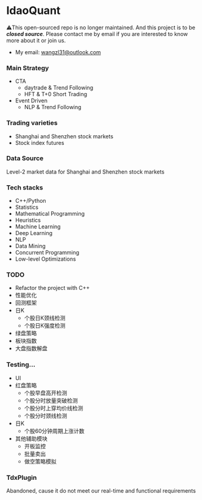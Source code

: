 # IdaoQuant
⚠️This open-sourced repo is no longer maintained. And this project is to be ***closed source***. Please contact me by email if you are interested to know more about it or join us.
* My email: wangzl31@outlook.com

### Main Strategy
* CTA
  * daytrade & Trend Following
  * HFT & T+0 Short Trading
* Event Driven
  * NLP & Trend Following

### Trading varieties
* Shanghai and Shenzhen stock markets
* Stock index futures

### Data Source
Level-2 market data for Shanghai and Shenzhen stock markets

### Tech stacks
* C++/Python
* Statistics
* Mathematical Programming
* Heuristics
* Machine Learning
* Deep Learning
* NLP
* Data Mining
* Concurrent Programming
* Low-level Optimizations

### TODO
* Refactor the project with C++
* 性能优化
* 回测框架
* 日K
  * 个股日K颈线检测
  * 个股日K强度检测
* 绿盘策略
* 板块指数
* 大盘指数解盘

### Testing...
* UI
* 红盘策略
  * 个股早盘高开检测
  * 个股分时放量突破检测
  * 个股分时上穿均价线检测
  * 个股分时颈线检测
* 日K
  * 个股60分钟周期上涨计数
* 其他辅助模块
  * 开板监控
  * 批量卖出
  * 做空策略模拟

### TdxPlugin
Abandoned, cause it do not meet our real-time and functional requirements
